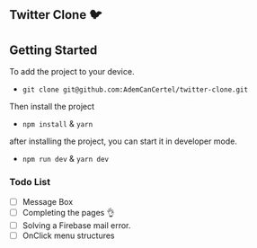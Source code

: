 ## Twitter Clone 🐦

## Getting Started
  To add the project to your device.
  - `git clone git@github.com:AdemCanCertel/twitter-clone.git`

  Then install the project
  - `npm install` & `yarn`

  after installing the project, you can start it in developer mode.
  - `npm run dev` & `yarn dev`

### Todo List 
  - [ ] Message Box 
  - [ ] Completing the pages 👌
  - [ ] Solving a Firebase mail error.
  - [ ] OnClick menu structures